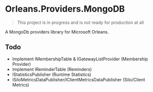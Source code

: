 # Orleans.Providers.MongoDB
> This project is in progress and is not ready for production at all

A MongoDb providers library for Microsoft Orleans.

## Todo

- Implement IMembershipTable & IGatewayListProvider (Membership Provider)
- Implement IReminderTable (Reminders)
- IStatisticsPublisher (Runtime Statistics)
- ISiloMetricsDataPublisher/IClientMetricsDataPublisher (Silo/Client Metrics)